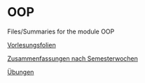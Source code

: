 # OOP
Files/Summaries for the module OOP

[Vorlesungsfolien](https://github.com/fehlixus/OOP/tree/main/Vorlesungsfolien)

[Zusammenfassungen nach Semesterwochen](https://github.com/fehlixus/OOP/tree/main/Summaries)

[Übungen](https://github.com/fehlixus/OOP/tree/main/%C3%9Cbungen)

